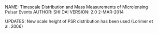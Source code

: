 NAME: Timescale Distribution and Mass Measurements of Microlensing Pulsar Events
AUTHOR: SHI DAI
VERSION: 2.0 2-MAR-2014

UPDATES: New scale height of PSR distribution has been used (Lorimer et al. 2006)
